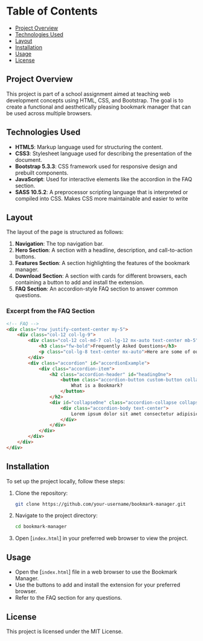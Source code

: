 # Table of Contents

- [Project Overview](#project-overview)
- [Technologies Used](#technologies-used)
- [Layout](#layout)
- [Installation](#installation)
- [Usage](#usage)
- [License](#license)

## Project Overview

This project is part of a school assignment aimed at teaching web development concepts using HTML, CSS, and Bootstrap. The goal is to create a functional and aesthetically pleasing bookmark manager that can be used across multiple browsers.

## Technologies Used

- **HTML5**: Markup language used for structuring the content.
- **CSS3**: Stylesheet language used for describing the presentation of the document.
- **Bootstrap 5.3.3**: CSS framework used for responsive design and prebuilt components.
- **JavaScript**: Used for interactive elements like the accordion in the FAQ section.
- **SASS 10.5.2**: A preprocessor scripting language that is interpreted or compiled into CSS. Makes CSS more maintainable and easier to write

## Layout

The layout of the page is structured as follows:

1. **Navigation**: The top navigation bar.
2. **Hero Section**: A section with a headline, description, and call-to-action buttons.
3. **Features Section**: A section highlighting the features of the bookmark manager.
4. **Download Section**: A section with cards for different browsers, each containing a button to add and install the extension.
5. **FAQ Section**: An accordion-style FAQ section to answer common questions.

### Excerpt from the FAQ Section

```html
<!-- FAQ -->
<div class="row justify-content-center my-5">
    <div class="col-12 col-lg-9">
        <div class="col-12 col-md-7 col-lg-12 mx-auto text-center mb-5">
            <h3 class="fw-bold">Frequently Asked Questions</h3>
            <p class="col-lg-8 text-center mx-auto">Here are some of our FAQs. If you have any other questions you'd like answered please feel free to email us.</p>
        </div>
        <div class="accordion" id="accordionExample">
            <div class="accordion-item">
                <h2 class="accordion-header" id="headingOne">
                    <button class="accordion-button custom-button collapsed" type="button" data-bs-toggle="collapse" data-bs-target="#collapseOne" aria-expanded="true" aria-controls="collapseOne">
                        What is a Bookmark?
                    </button>
                </h2>
                <div id="collapseOne" class="accordion-collapse collapse" aria-labelledby="headingOne" data-bs-parent="#accordionExample">
                    <div class="accordion-body text-center">
                        Lorem ipsum dolor sit amet consectetur adipisicing elit. Quisquam quae porro provident repellat velit aliquam, expedita laboriosam eum reprehenderit debitis fugiat accusantium molestias vero nihil quaerat assumenda unde exercitationem. Odio!
                    </div>
                </div>
            </div>
        </div>
    </div>
</div>
```

## Installation

To set up the project locally, follow these steps:

1. Clone the repository:
    ```sh
    git clone https://github.com/your-username/bookmark-manager.git
    ```

2. Navigate to the project directory:
    ```sh
    cd bookmark-manager
    ```

3. Open [`index.html`] in your preferred web browser to view the project.

## Usage

- Open the [`index.html`] file in a web browser to use the Bookmark Manager.
- Use the buttons to add and install the extension for your preferred browser.
- Refer to the FAQ section for any questions.


## License

This project is licensed under the MIT License.
```
